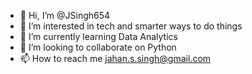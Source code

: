 - 👋 Hi, I’m @JSingh654
- 👀 I’m interested in tech and smarter ways to do things
- 🌱 I’m currently learning Data Analytics
- 💞️ I’m looking to collaborate on Python
- 📫 How to reach me jahan.s.singh@gmail.com

<!---
JSingh654/JSingh654 is a ✨ special ✨ repository because its `README.md` (this file) appears on your GitHub profile.
You can click the Preview link to take a look at your changes.
--->
